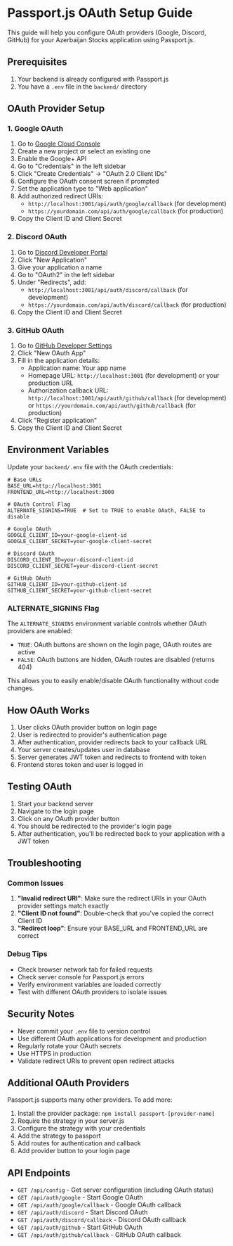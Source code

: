 # Passport.js OAuth Setup Guide

This guide will help you configure OAuth providers (Google, Discord, GitHub) for your Azerbaijan Stocks application using Passport.js.

## Prerequisites

1. Your backend is already configured with Passport.js
2. You have a `.env` file in the `backend/` directory

## OAuth Provider Setup

### 1. Google OAuth

1. Go to [Google Cloud Console](https://console.developers.google.com/)
2. Create a new project or select an existing one
3. Enable the Google+ API
4. Go to "Credentials" in the left sidebar
5. Click "Create Credentials" → "OAuth 2.0 Client IDs"
6. Configure the OAuth consent screen if prompted
7. Set the application type to "Web application"
8. Add authorized redirect URIs:
   - `http://localhost:3001/api/auth/google/callback` (for development)
   - `https://yourdomain.com/api/auth/google/callback` (for production)
9. Copy the Client ID and Client Secret

### 2. Discord OAuth

1. Go to [Discord Developer Portal](https://discord.com/developers/applications)
2. Click "New Application"
3. Give your application a name
4. Go to "OAuth2" in the left sidebar
5. Under "Redirects", add:
   - `http://localhost:3001/api/auth/discord/callback` (for development)
   - `https://yourdomain.com/api/auth/discord/callback` (for production)
6. Copy the Client ID and Client Secret

### 3. GitHub OAuth

1. Go to [GitHub Developer Settings](https://github.com/settings/developers)
2. Click "New OAuth App"
3. Fill in the application details:
   - Application name: Your app name
   - Homepage URL: `http://localhost:3001` (for development) or your production URL
   - Authorization callback URL: `http://localhost:3001/api/auth/github/callback` (for development) or `https://yourdomain.com/api/auth/github/callback` (for production)
4. Click "Register application"
5. Copy the Client ID and Client Secret

## Environment Variables

Update your `backend/.env` file with the OAuth credentials:

```env
# Base URLs
BASE_URL=http://localhost:3001
FRONTEND_URL=http://localhost:3000

# OAuth Control Flag
ALTERNATE_SIGNINS=TRUE  # Set to TRUE to enable OAuth, FALSE to disable

# Google OAuth
GOOGLE_CLIENT_ID=your-google-client-id
GOOGLE_CLIENT_SECRET=your-google-client-secret

# Discord OAuth
DISCORD_CLIENT_ID=your-discord-client-id
DISCORD_CLIENT_SECRET=your-discord-client-secret

# GitHub OAuth
GITHUB_CLIENT_ID=your-github-client-id
GITHUB_CLIENT_SECRET=your-github-client-secret
```

### ALTERNATE_SIGNINS Flag

The `ALTERNATE_SIGNINS` environment variable controls whether OAuth providers are enabled:

- `TRUE`: OAuth buttons are shown on the login page, OAuth routes are active
- `FALSE`: OAuth buttons are hidden, OAuth routes are disabled (returns 404)

This allows you to easily enable/disable OAuth functionality without code changes.

## How OAuth Works

1. User clicks OAuth provider button on login page
2. User is redirected to provider's authentication page
3. After authentication, provider redirects back to your callback URL
4. Your server creates/updates user in database
5. Server generates JWT token and redirects to frontend with token
6. Frontend stores token and user is logged in

## Testing OAuth

1. Start your backend server
2. Navigate to the login page
3. Click on any OAuth provider button
4. You should be redirected to the provider's login page
5. After authentication, you'll be redirected back to your application with a JWT token

## Troubleshooting

### Common Issues

1. **"Invalid redirect URI"**: Make sure the redirect URIs in your OAuth provider settings match exactly
2. **"Client ID not found"**: Double-check that you've copied the correct Client ID
3. **"Redirect loop"**: Ensure your BASE_URL and FRONTEND_URL are correct

### Debug Tips

- Check browser network tab for failed requests
- Check server console for Passport.js errors
- Verify environment variables are loaded correctly
- Test with different OAuth providers to isolate issues

## Security Notes

- Never commit your `.env` file to version control
- Use different OAuth applications for development and production
- Regularly rotate your OAuth secrets
- Use HTTPS in production
- Validate redirect URIs to prevent open redirect attacks

## Additional OAuth Providers

Passport.js supports many other providers. To add more:

1. Install the provider package: `npm install passport-[provider-name]`
2. Require the strategy in your server.js
3. Configure the strategy with your credentials
4. Add the strategy to passport
5. Add routes for authentication and callback
6. Add provider button to your login page

## API Endpoints

- `GET /api/config` - Get server configuration (including OAuth status)
- `GET /api/auth/google` - Start Google OAuth
- `GET /api/auth/google/callback` - Google OAuth callback
- `GET /api/auth/discord` - Start Discord OAuth
- `GET /api/auth/discord/callback` - Discord OAuth callback
- `GET /api/auth/github` - Start GitHub OAuth
- `GET /api/auth/github/callback` - GitHub OAuth callback
